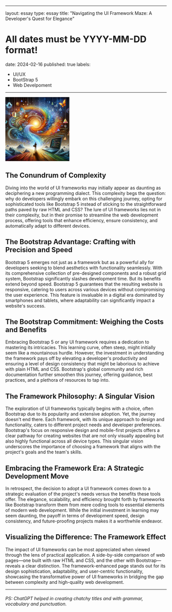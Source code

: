 
---
layout: essay
type: essay
title: "Navigating the UI Framework Maze: A Developer's Quest for Elegance"
# All dates must be YYYY-MM-DD format!
date: 2024-02-16
published: true
labels:
  - UI/UX
  - BootStrap 5
  - Web Develpoment
---

<img width="200px" class="rounded float-start pe-4" src="../img/ExploringWeb.png">

## The Conundrum of Complexity

Diving into the world of UI frameworks may initially appear as daunting as deciphering a new programming dialect. This complexity begs the question: why do developers willingly embark on this challenging journey, opting for sophisticated tools like Bootstrap 5 instead of sticking to the straightforward paths paved by raw HTML and CSS? The lure of UI frameworks lies not in their complexity, but in their promise to streamline the web development process, offering tools that enhance efficiency, ensure consistency, and automatically adapt to different devices.

## The Bootstrap Advantage: Crafting with Precision and Speed

Bootstrap 5 emerges not just as a framework but as a powerful ally for developers seeking to blend aesthetics with functionality seamlessly. With its comprehensive collection of pre-designed components and a robust grid system, Bootstrap significantly slashes development time. But its benefits extend beyond speed. Bootstrap 5 guarantees that the resulting website is responsive, catering to users across various devices without compromising the user experience. This feature is invaluable in a digital era dominated by smartphones and tablets, where adaptability can significantly impact a website's success.

## The Bootstrap Commitment: Weighing the Costs and Benefits

Embracing Bootstrap 5 or any UI framework requires a dedication to mastering its intricacies. This learning curve, often steep, might initially seem like a mountainous hurdle. However, the investment in understanding the framework pays off by elevating a developer's productivity and ensuring a level of design consistency that might be laborious to achieve with plain HTML and CSS. Bootstrap's global community and rich documentation further smoothen this journey, offering guidance, best practices, and a plethora of resources to tap into.

## The Framework Philosophy: A Singular Vision

The exploration of UI frameworks typically begins with a choice, often Bootstrap due to its popularity and extensive adoption. Yet, the journey doesn't end there. Each framework, with its unique approach to design and functionality, caters to different project needs and developer preferences. Bootstrap's focus on responsive design and mobile-first projects offers a clear pathway for creating websites that are not only visually appealing but also highly functional across all device types. This singular vision underscores the importance of choosing a framework that aligns with the project's goals and the team's skills.

## Embracing the Framework Era: A Strategic Development Move

In retrospect, the decision to adopt a UI framework comes down to a strategic evaluation of the project's needs versus the benefits these tools offer. The elegance, scalability, and efficiency brought forth by frameworks like Bootstrap transform them from mere coding tools to essential elements of modern web development. While the initial investment in learning may seem daunting, the payoff in terms of development speed, design consistency, and future-proofing projects makes it a worthwhile endeavor.

## Visualizing the Difference: The Framework Effect

The impact of UI frameworks can be most appreciated when viewed through the lens of practical application. A side-by-side comparison of web pages—one built with raw HTML and CSS, and the other with Bootstrap—reveals a clear distinction. The framework-enhanced page stands out for its design sophistication, adaptability, and user-centric functionality, showcasing the transformative power of UI frameworks in bridging the gap between complexity and high-quality web development.

<hr>

###### PS: ChatGPT helped in creating chatchy titles and with grammar, vocabulary and punctuation.
